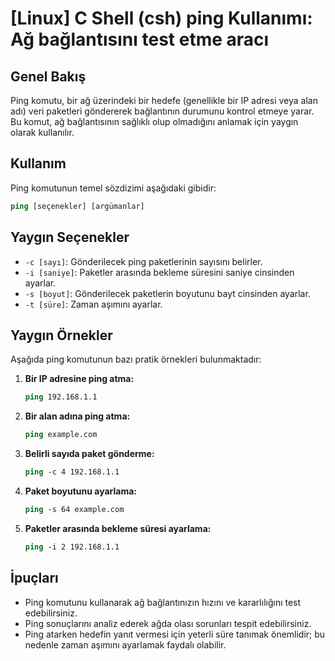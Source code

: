 # [Linux] C Shell (csh) ping Kullanımı: Ağ bağlantısını test etme aracı

## Genel Bakış
Ping komutu, bir ağ üzerindeki bir hedefe (genellikle bir IP adresi veya alan adı) veri paketleri göndererek bağlantının durumunu kontrol etmeye yarar. Bu komut, ağ bağlantısının sağlıklı olup olmadığını anlamak için yaygın olarak kullanılır.

## Kullanım
Ping komutunun temel sözdizimi aşağıdaki gibidir:

```csh
ping [seçenekler] [argümanlar]
```

## Yaygın Seçenekler
- `-c [sayı]`: Gönderilecek ping paketlerinin sayısını belirler.
- `-i [saniye]`: Paketler arasında bekleme süresini saniye cinsinden ayarlar.
- `-s [boyut]`: Gönderilecek paketlerin boyutunu bayt cinsinden ayarlar.
- `-t [süre]`: Zaman aşımını ayarlar.

## Yaygın Örnekler
Aşağıda ping komutunun bazı pratik örnekleri bulunmaktadır:

1. **Bir IP adresine ping atma:**
   ```csh
   ping 192.168.1.1
   ```

2. **Bir alan adına ping atma:**
   ```csh
   ping example.com
   ```

3. **Belirli sayıda paket gönderme:**
   ```csh
   ping -c 4 192.168.1.1
   ```

4. **Paket boyutunu ayarlama:**
   ```csh
   ping -s 64 example.com
   ```

5. **Paketler arasında bekleme süresi ayarlama:**
   ```csh
   ping -i 2 192.168.1.1
   ```

## İpuçları
- Ping komutunu kullanarak ağ bağlantınızın hızını ve kararlılığını test edebilirsiniz.
- Ping sonuçlarını analiz ederek ağda olası sorunları tespit edebilirsiniz.
- Ping atarken hedefin yanıt vermesi için yeterli süre tanımak önemlidir; bu nedenle zaman aşımını ayarlamak faydalı olabilir.